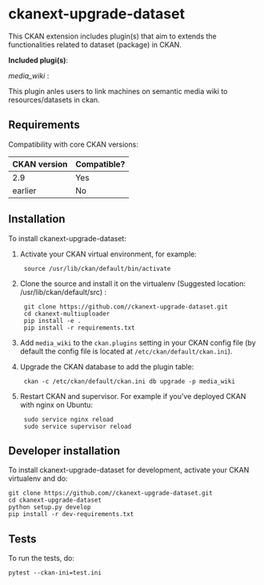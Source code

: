 # ckanext-upgrade-dataset

This CKAN extension includes plugin(s) that aim to extends the functionalities related to dataset (package) in CKAN. 

**Included plugi(s)**:

*media_wiki* : 

This plugin  anles users to link machines on semantic media wiki to resources/datasets in ckan.



## Requirements

Compatibility with core CKAN versions:

| CKAN version    | Compatible?   |
| --------------- | ------------- |
|  2.9 | Yes    |
| earlier | No |           |



## Installation

To install ckanext-upgrade-dataset:

1. Activate your CKAN virtual environment, for example:

        source /usr/lib/ckan/default/bin/activate

2. Clone the source and install it on the virtualenv (Suggested location: /usr/lib/ckan/default/src)
:

        git clone https://github.com//ckanext-upgrade-dataset.git
        cd ckanext-multiuploader
        pip install -e .
        pip install -r requirements.txt

3. Add `media_wiki` to the `ckan.plugins` setting in your CKAN
   config file (by default the config file is located at
   `/etc/ckan/default/ckan.ini`).

4. Upgrade the CKAN database to add the plugin table:

        ckan -c /etc/ckan/default/ckan.ini db upgrade -p media_wiki

4. Restart CKAN and supervisor. For example if you've deployed CKAN with nginx on Ubuntu:

        sudo service nginx reload
        sudo service supervisor reload



## Developer installation

To install ckanext-upgrade-dataset for development, activate your CKAN virtualenv and
do:

    git clone https://github.com//ckanext-upgrade-dataset.git
    cd ckanext-upgrade-dataset
    python setup.py develop
    pip install -r dev-requirements.txt


## Tests

To run the tests, do:

    pytest --ckan-ini=test.ini


